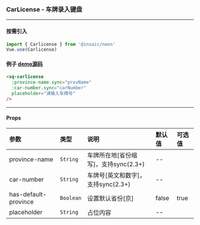 ### CarLicense - 车牌录入键盘
---
#### 按需引入

```js
import { Carlicense } from '@insaic/neon'
Vue.use(Carlicense)
```

#### 例子 [demo源码](https://github.com/insaic/neon/blob/dev/examples/routers/carlicense.vue)
```html
<sq-carlicense
  :province-name.sync="provName"
  :car-number.sync="carNumber"
  placeholder="请输入车牌号"
/>
```
---
#### Props
 参数                 | 类型       | 说明                                | 默认值 | 可选值 
:-------------------- |:--------- |:-------------------                 |:------ |:----- 
 province-name        | `String`  | 车牌所在地[省份缩写]，支持sync(2.3+)  | --    |        
 car-number           | `String`  | 车牌号[英文和数字]，支持sync(2.3+)    | --    |        
 has-default-province | `Boolean` | 设置默认省份[京]                      | false | true   
 placeholder          | `String`  | 占位内容                             | --    |        